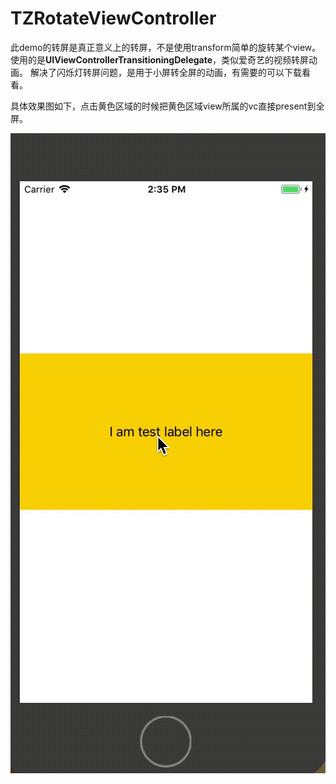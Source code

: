 # TZRotateViewController

此demo的转屏是真正意义上的转屏，不是使用transform简单的旋转某个view。
使用的是**UIViewControllerTransitioningDelegate**，类似爱奇艺的视频转屏动画。
解决了闪烁灯转屏问题，是用于小屏转全屏的动画，有需要的可以下载看看。

具体效果图如下，点击黄色区域的时候把黄色区域view所属的vc直接present到全屏。

![Demo](https://github.com/miludan/TZRotateViewController/blob/master/Images/demo.gif)